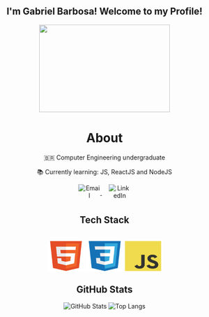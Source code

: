 <div align="center">
  <h2>I'm Gabriel Barbosa! Welcome to my Profile!</h2>
</div>
<div align="center">
  <img src="https://media.giphy.com/media/JoDhV5WdJjJWVf3KLS/giphy.gif" width="300px" height="200px">
</div>

<div align="center" style="display:inline_block">
  <h1>About</h1>
  <p>🇧🇷 Computer Engineering undergraduate</p>
  <p>📚 Currently learning: JS, ReactJS and NodeJS</p>
  <div>
    <a href="mailto:gabrielbarbosa1315@gmail.com">
      <img style="display: inline-block" align="center" height="40" width="50" src="https://upload.wikimedia.org/wikipedia/commons/thumb/7/7e/Gmail_icon_%282020%29.svg/512px-Gmail_icon_%282020%29.svg.png?20221017173631" target="_blank" alt="Email">
    </a>
    &nbsp;&nbsp;&nbsp; <!-- Adicione vários espaços aqui para criar um espaçamento -->
    <a href="https://www.linkedin.com/in/gabrieldnzz/" target="_blank">
      <img style="display: inline-block" align="center" height="40" width="50" src="https://upload.wikimedia.org/wikipedia/commons/thumb/8/81/LinkedIn_icon.svg/2048px-LinkedIn_icon.svg.png" target="_blank" alt="LinkedIn">
    </a>
  </div>
</div>

<div align="center">
  <h2>Tech Stack</h2>
</div>
<div style="display: inline_block" align="center"><br>
  <img align="center" alt="Gabriel-HTML" height="70" width="85" src="https://raw.githubusercontent.com/devicons/devicon/master/icons/html5/html5-original.svg">
  <img align="center" alt="Gabriel-CSS" height="70" width="85" src="https://raw.githubusercontent.com/devicons/devicon/master/icons/css3/css3-original.svg">
  <img align="center" alt="Gabriel-JS" height="70" width="85" src="https://github.com/devicons/devicon/blob/master/icons/javascript/javascript-original.svg">
</div>
<div align="center">
  <h2>GitHub Stats</h2>
</div>
<div style="display: inline_block" align="center">
  <img src="https://github-readme-stats.vercel.app/api?username=GabrielDnz1&theme=yeblu&show_icons=true&hide_border=false&count_private=true" alt="GitHub Stats">
  <img src="https://github-readme-stats.vercel.app/api/top-langs/?username=GabrielDnz1&theme=yeblu&show_icons=true&hide_border=false&layout=compact" height="195" alt="Top Langs">
</div>
